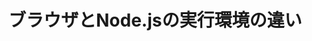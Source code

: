 # ブラウザとNode.jsの実行環境の違い
<!-- - モジュール管理の仕組みが異なる
  ブラウザ：ESM
  Node.js：CJS、ESM

- 使える機能が異なる
  ブラウザ：document(DOM API)、alertなど
  Node.js：require、fsモジュール、pathモジュールなど

- グローバルオブジェクトが異なる
  ブラウザ：window
  Node.js：global
  
  globalThis：適宜グローバルオブジェクトを返却するキーワード

  クロスプラットフォームで動くコードは `Universal(Isomorphic) JavaScript` と呼ばれる
  例）React の CSR / SSR など -->
